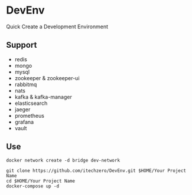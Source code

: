 # DevEnv
Quick Create a Development Environment

## Support
- redis
- mongo
- mysql
- zookeeper & zookeeper-ui
- rabbitmq
- nats
- kafka & kafka-manager
- elasticsearch
- jaeger
- prometheus
- grafana
- vault

## Use
~~~
docker network create -d bridge dev-network
~~~

~~~
git clone https://github.com/itechzero/DevEnv.git $HOME/Your Project Name
cd $HOME/Your Project Name
docker-compose up -d
~~~
